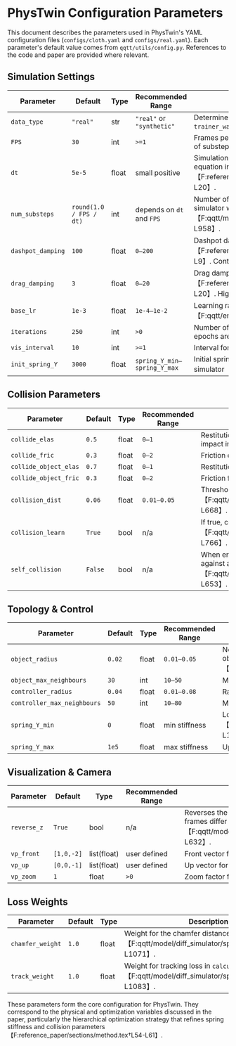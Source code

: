 # PhysTwin Configuration Parameters

This document describes the parameters used in PhysTwin's YAML configuration files (`configs/cloth.yaml` and `configs/real.yaml`).
Each parameter's default value comes from `qqtt/utils/config.py`. References to the
code and paper are provided where relevant.

## Simulation Settings

| Parameter | Default | Type | Recommended Range | Description & Impact |
|-----------|---------|------|-------------------|---------------------|
| `data_type` | `"real"` | str | `"real"` or `"synthetic"` | Determines which dataset loader is used in `trainer_warp.py` and affects all subsequent processing. |
| `FPS` | `30` | int | `>=1` | Frames per second. Together with `dt`, it defines the number of substeps per frame. |
| `dt` | `5e-5` | float | small positive | Simulation time step. Appears in the explicit Euler update equation in the paper【F:reference_paper/sections/problem_statement.tex†L12-L20】. |
| `num_substeps` | `round(1.0 / FPS / dt)` | int | depends on `dt` and `FPS` | Number of simulation steps per frame. Used throughout the simulator when iterating over substeps【F:qqtt/model/diff_simulator/spring_mass_warp.py†L930-L958】. |
| `dashpot_damping` | `100` | float | `0–200` | Dashpot damping coefficient $γ$ in Eq. (6) of the paper【F:reference_paper/sections/problem_statement.tex†L6-L9】. Controls energy dissipation. |
| `drag_damping` | `3` | float | `0–20` | Drag damping $δ$ in the state update equation【F:reference_paper/sections/problem_statement.tex†L17-L20】. Higher values slow velocities. |
| `base_lr` | `1e-3` | float | `1e-4–1e-2` | Learning rate for the Adam optimizer in `trainer_warp.py`【F:qqtt/engine/trainer_warp.py†L153-L155】. |
| `iterations` | `250` | int | `>0` | Number of training iterations. Determines how many epochs are run. |
| `vis_interval` | `10` | int | `>=1` | Interval for saving visualization videos during training. |
| `init_spring_Y` | `3000` | float | `spring_Y_min–spring_Y_max` | Initial spring stiffness (Young's modulus) passed to the simulator【F:qqtt/engine/trainer_warp.py†L128-L131】. |

## Collision Parameters

| Parameter | Default | Type | Recommended Range | Description & Impact |
|-----------|---------|------|-------------------|---------------------|
| `collide_elas` | `0.5` | float | `0–1` | Restitution for ground collisions. Affects velocity after impact in `integrate_ground_collision`. |
| `collide_fric` | `0.3` | float | `0–2` | Friction coefficient for ground collisions. |
| `collide_object_elas` | `0.7` | float | `0–1` | Restitution when objects collide with each other. |
| `collide_object_fric` | `0.3` | float | `0–2` | Friction for object–object collisions. |
| `collision_dist` | `0.06` | float | `0.01–0.05` | Threshold distance to detect potential collisions【F:qqtt/model/diff_simulator/spring_mass_warp.py†L640-L668】. |
| `collision_learn` | `True` | bool | n/a | If true, collision parameters are optimized during training【F:qqtt/model/diff_simulator/spring_mass_warp.py†L747-L766】. |
| `self_collision` | `False` | bool | n/a | When enabled, each vertex is considered for collision against all others, increasing computation【F:qqtt/model/diff_simulator/spring_mass_warp.py†L640-L653】. |

## Topology & Control

| Parameter | Default | Type | Recommended Range | Description & Impact |
|-----------|---------|------|-------------------|---------------------|
| `object_radius` | `0.02` | float | `0.01–0.05` | Neighborhood radius used to connect springs between object points during initialization【F:qqtt/engine/trainer_warp.py†L112-L119】. |
| `object_max_neighbours` | `30` | int | `10–50` | Maximum neighbors connected per point. |
| `controller_radius` | `0.04` | float | `0.01–0.08` | Radius to connect control points to nearby object points. |
| `controller_max_neighbours` | `50` | int | `10–80` | Maximum number of connections per control point. |
| `spring_Y_min` | `0` | float | min stiffness | Lower bound when clamping spring stiffness【F:qqtt/model/diff_simulator/spring_mass_warp.py†L98-L107】. |
| `spring_Y_max` | `1e5` | float | max stiffness | Upper bound when clamping spring stiffness. |

## Visualization & Camera

| Parameter | Default | Type | Recommended Range | Description & Impact |
|-----------|---------|------|-------------------|---------------------|
| `reverse_z` | `True` | bool | n/a | Reverses the direction of gravity; useful when coordinate frames differ【F:qqtt/model/diff_simulator/spring_mass_warp.py†L626-L632】. |
| `vp_front` | `[1,0,-2]` | list(float) | user defined | Front vector for the default Open3D viewpoint. |
| `vp_up` | `[0,0,-1]` | list(float) | user defined | Up vector for the default viewpoint. |
| `vp_zoom` | `1` | float | `>0` | Zoom factor for visualization. |

## Loss Weights

| Parameter | Default | Type | Description & Impact |
|-----------|---------|------|---------------------|
| `chamfer_weight` | `1.0` | float | Weight for the chamfer distance in `calculate_loss`【F:qqtt/model/diff_simulator/spring_mass_warp.py†L1048-L1071】. |
| `track_weight` | `1.0` | float | Weight for tracking loss in `calculate_loss`【F:qqtt/model/diff_simulator/spring_mass_warp.py†L1072-L1083】. |

These parameters form the core configuration for PhysTwin.
They correspond to the physical and optimization variables discussed in the paper, particularly the hierarchical optimization strategy that refines spring stiffness and collision parameters【F:reference_paper/sections/method.tex†L54-L61】.
